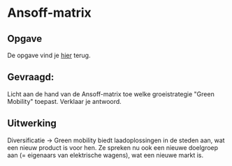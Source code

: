 # Ansoff-matrix

## Opgave

De opgave vind je [hier](./Opgave/Ansoff-matrix_.pdf) terug.

## Gevraagd:

Licht aan de hand van de Ansoff-matrix toe welke groeistrategie "Green Mobility" toepast. Verklaar je antwoord.

## Uitwerking

Diversificatie -> Green mobility biedt laadoplossingen in de steden aan, wat een nieuw product is voor hen. Ze spreken nu ook een nieuwe doelgroep aan (= eigenaars van elektrische wagens), wat een nieuwe markt is.
